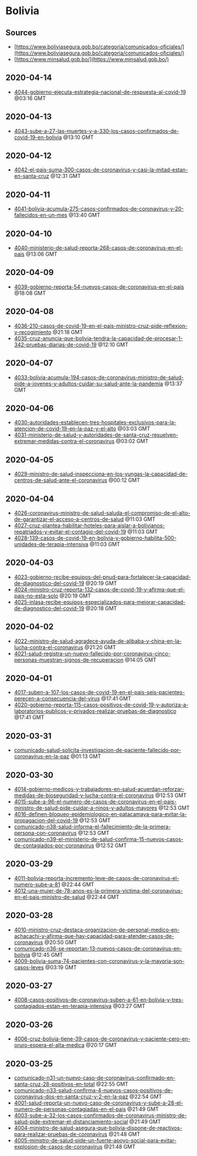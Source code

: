 # Bolivia

## Sources

* [https://www.boliviasegura.gob.bo/categoria/comunicados-oficiales/](https://www.boliviasegura.gob.bo/categoria/comunicados-oficiales/)
* [https://www.minsalud.gob.bo/](https://www.minsalud.gob.bo/)


## 2020-04-14

* [4044-gobierno-ejecuta-estrategia-nacional-de-respuesta-al-covid-19](04407603efbb2f74f3288d7cc1e9740a57d8ad7b/file.pdf) @03:16 GMT

## 2020-04-13

* [4043-sube-a-27-las-muertes-y-a-330-los-casos-confirmados-de-covid-19-en-bolivia](36e6c91fc388d3cfdf4c233f77cf89e39d07a622/file.pdf) @13:10 GMT

## 2020-04-12

* [4042-el-pais-suma-300-casos-de-coronavirus-y-casi-la-mitad-estan-en-santa-cruz](4bf09712b420eeb047af5932e7758c528ab37667/file.pdf) @12:31 GMT

## 2020-04-11

* [4041-bolivia-acumula-275-casos-confirmados-de-coronavirus-y-20-fallecidos-en-un-mes](6489f537ba9f784eb27ce450a0016067482f503c/file.pdf) @13:40 GMT

## 2020-04-10

* [4040-ministerio-de-salud-reporta-268-casos-de-coronavirus-en-el-pais](0461af5283809e99b8edef140f7445a412a89ce5/file.pdf) @13:06 GMT

## 2020-04-09

* [4039-gobierno-reporta-54-nuevos-casos-de-coronavirus-en-el-pais](3da1dcc21c612ac06ae77558aecbc2121d2f656a/file.pdf) @18:08 GMT

## 2020-04-08

* [4036-210-casos-de-covid-19-en-el-pais-ministro-cruz-pide-reflexion-y-recogimiento](523da6e95186e4a2771b2f3a4d7315b82b011fd9/file.pdf) @21:18 GMT
* [4035-cruz-anuncia-que-bolivia-tendra-la-capacidad-de-procesar-1-342-pruebas-diarias-de-covid-19](598175f423d00a91efae9cf2eaf20aa16c6efad5/file.pdf) @12:10 GMT

## 2020-04-07

* [4033-bolivia-acumula-194-casos-de-coronavirus-ministro-de-salud-pide-a-jovenes-y-adultos-cuidar-su-salud-ante-la-pandemia](57c2d2d6de15e63a21e40c7137771d1fd3bdf646/file.pdf) @13:37 GMT

## 2020-04-06

* [4030-autoridades-establecen-tres-hospitales-exclusivos-para-la-atencion-de-covid-19-en-la-paz-y-el-alto](534efa3eb2f13009f8ed76eb9838f72251f48771/file.pdf) @03:03 GMT
* [4031-ministerio-de-salud-y-autoridades-de-santa-cruz-resuelven-extremar-medidas-contra-el-coronavirus](7d8577176b8eec3fbe09b31ec7e988b9a634b420/file.pdf) @03:02 GMT

## 2020-04-05

* [4029-ministro-de-salud-inspecciona-en-los-yungas-la-capacidad-de-centros-de-salud-ante-el-coronavirus](eb7872e8799fcbbd48fae57f99533d190f657a60/file.pdf) @00:12 GMT

## 2020-04-04

* [4026-coronavirus-ministro-de-salud-saluda-el-compromiso-de-el-alto-de-garantizar-el-acceso-a-centros-de-salud](c206a773bbbf84eab5cf8c359e6c53368aaee2f2/file.pdf) @11:03 GMT
* [4027-cruz-plantea-habilitar-hoteles-para-aislar-a-bolivianos-repatriados-y-evitar-el-contagio-del-covid-19](3357fdf7b005fe8c07eb5b02bde4bfe0ca2ddcbf/file.pdf) @11:03 GMT
* [4028-139-casos-de-covid-19-en-bolivia-y-gobierno-habilita-500-unidades-de-terapia-intensiva](e25270eb7111cdeb6344515325bd5c52b946a403/file.pdf) @11:03 GMT

## 2020-04-03

* [4023-gobierno-recibe-equipos-del-pnud-para-fortalecer-la-capacidad-de-diagnostico-del-covid-19](9b431cc91212a5b618d6aa3ac2ae2aa981127560/file.pdf) @20:19 GMT
* [4024-ministro-cruz-reporta-132-casos-de-covid-19-y-afirma-que-el-pais-no-esta-solo](87346bfc9da46751784faffaad357f67a290a9d8/file.pdf) @20:19 GMT
* [4025-inlasa-recibe-equipos-especializados-para-mejorar-capacidad-de-diagnostico-del-covid-19](312a870b44a1872ee14a5641967cbaaae330ecaf/file.pdf) @20:18 GMT

## 2020-04-02

* [4022-ministro-de-salud-agradece-ayuda-de-alibaba-y-china-en-la-lucha-contra-el-coronavirus](4cf71faaf8b14d1a66e20f944c2135efc994f605/file.pdf) @21:20 GMT
* [4021-salud-registra-un-nuevo-fallecido-por-coronavirus-cinco-personas-muestran-signos-de-recuperacion](d4b3f635a22f4cc670edeb03b6eff044b592c29f/file.pdf) @14:05 GMT

## 2020-04-01

* [4017-suben-a-107-los-casos-de-covid-19-en-el-pais-seis-pacientes-perecen-a-consecuencia-del-virus](b38451de5d795872d8b5cf9cec9e7232fad6eca4/file.pdf) @17:41 GMT
* [4020-gobierno-reporta-115-casos-positivos-de-covid-19-y-autoriza-a-laboratorios-publicos-y-privados-realizar-pruebas-de-diagnostico](8d0afd36da4086b670fc5396b3bdcc4c35479c8a/file.pdf) @17:41 GMT

## 2020-03-31

* [comunicado-salud-solicita-investigacion-de-paciente-fallecido-por-coronavirus-en-la-paz](77ebbf6f60820c4ee743b1f6916ece09363d5878/file.pdf) @01:13 GMT

## 2020-03-30

* [4014-gobierno-medicos-y-trabajadores-en-salud-acuerdan-reforzar-medidas-de-bioseguridad-y-lucha-contra-el-coronavirus](649b358266873e4eb56519ea8e529b849ac22ed1/file.pdf) @12:53 GMT
* [4015-sube-a-96-el-numero-de-casos-de-coronavirus-en-el-pais-ministro-de-salud-pide-cuidar-a-ninos-y-adultos-mayores](1f1b76e96fd7cf242eecb97fe258c827ffd275cc/file.pdf) @12:53 GMT
* [4016-definen-bloqueo-epidemiologico-en-patacamaya-para-evitar-la-propagacion-del-covid-19](565cf05e275b740e2155cd37c7c3bcf153b8e5d7/file.pdf) @12:53 GMT
* [comunicado-n38-salud-informa-el-fallecimiento-de-la-primera-persona-con-coronavirus](410545c520c89e100576cb0fa557109c680f3d3d/file.pdf) @12:53 GMT
* [comunicado-n39-el-ministerio-de-salud-confirma-15-nuevos-casos-de-contagiados-por-coronavirus](df06295e3facc31a34a7d3d4bbebf2a6520dd3c2/file.pdf) @12:52 GMT

## 2020-03-29

* [4011-bolivia-reporta-incremento-leve-de-casos-de-coronavirus-el-numero-sube-a-81](d68aa1fc324f75b92d5dc2044fee96ec41a21977/file.pdf) @22:44 GMT
* [4012-una-mujer-de-78-anos-es-la-primera-victima-del-coronavirus-en-el-pais-ministro-de-salud](91c40c9090a5232136e81ff36637321384173d79/file.pdf) @22:44 GMT

## 2020-03-28

* [4010-ministro-cruz-destaca-organizacion-de-personal-medico-en-achacachi-y-afirma-que-hay-capacidad-para-atender-casos-de-coronavirus](a058aa87e0e2b64de439590a2741022c546d0316/file.pdf) @20:50 GMT
* [comunicado-n36-se-reportan-13-nuevos-casos-de-coronavirus-en-bolivia](fbedd8f7112494fd7b4ca7ca776b82b01535641f/file.pdf) @12:45 GMT
* [4009-bolivia-suma-74-pacientes-con-coronavirus-y-la-mayoria-son-casos-leves](acb61bb9e3e7e0584f1499ea4d160fce822c8d4c/file.pdf) @03:19 GMT

## 2020-03-27

* [4008-casos-positivos-de-coronavirus-suben-a-61-en-bolivia-y-tres-contagiados-estan-en-terapia-intensiva](b7a17cd6b76d41bcd86bb56e720a2704ecf75be4/file.pdf) @03:27 GMT

## 2020-03-26

* [4006-cruz-bolivia-tiene-39-casos-de-coronavirus-y-paciente-cero-en-oruro-espera-el-alta-medica](20d70350b7acdde4dfa3af1c113dae0f515128b0/file.pdf) @20:17 GMT

## 2020-03-25

* [comunicado-n31-un-nuevo-caso-de-coronavirus-confirmado-en-santa-cruz-28-positivos-en-total](5b97f1171a111f977b8d65cb6dd05d77a79a6884/file.pdf) @22:55 GMT
* [comunicado-n33-salud-confirma-4-nuevos-casos-positivos-de-coronavirus-dos-en-santa-cruz-y-2-en-la-paz](b4dd3a0fa52d552c863a4f11190d61e4beea2fbf/file.pdf) @22:54 GMT
* [4001-salud-reporta-un-nuevo-caso-de-coronavirus-y-sube-a-28-el-numero-de-personas-contagiadas-en-el-pais](8d33e00df85a81df53c39ded4bf95c9c05eb03ba/file.pdf) @21:49 GMT
* [4003-sube-a-32-los-casos-confirmados-de-coronavirus-ministro-de-salud-pide-extremar-el-distanciamiento-social](ed27546ca1517cbe6e27b2873c0f2a2265d27252/file.pdf) @21:49 GMT
* [4004-ministro-de-salud-asegura-que-bolivia-dispone-de-reactivos-para-realizar-pruebas-de-coronavirus](fcbd5f8853aa51d09f3910a0e6df40aac6e70f88/file.pdf) @21:48 GMT
* [4005-ministro-de-salud-pide-un-fuerte-apoyo-social-para-evitar-explosion-de-casos-de-coronavirus](8a89f8531c2f1c469fb325eba63552618896aac9/file.pdf) @21:48 GMT
